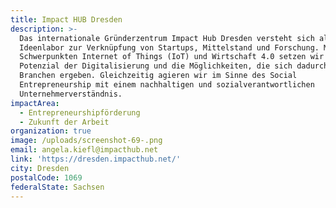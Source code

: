 ```yaml
---
title: Impact HUB Dresden
description: >-
  Das internationale Gründerzentrum Impact Hub Dresden versteht sich als
  Ideenlabor zur Verknüpfung von Startups, Mittelstand und Forschung. Mit den
  Schwerpunkten Internet of Things (IoT) und Wirtschaft 4.0 setzen wir auf das
  Potenzial der Digitalisierung und die Möglichkeiten, die sich dadurch für alle
  Branchen ergeben. Gleichzeitig agieren wir im Sinne des Social
  Entrepreneurship mit einem nachhaltigen und sozialverantwortlichen
  Unternehmerverständnis.
impactArea:
  - Entrepreneurshipförderung
  - Zukunft der Arbeit
organization: true
image: /uploads/screenshot-69-.png
email: angela.kiefl@impacthub.net
link: 'https://dresden.impacthub.net/'
city: Dresden
postalCode: 1069
federalState: Sachsen
---
```


